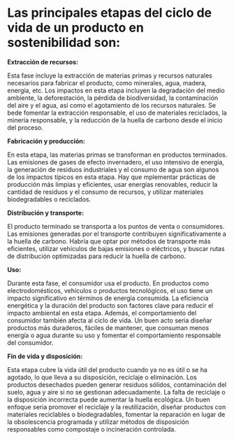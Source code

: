 

# Las principales etapas del ciclo de vida de un producto en sostenibilidad son:

**Extracción de recursos:**
      
        
Esta fase incluye la extracción de materias primas y recursos naturales necesarios para fabricar el producto, como minerales, agua, madera, energía, etc.
Los impactos en esta etapa incluyen la degradación del medio ambiente, la deforestación, la pérdida de biodiversidad, la contaminación del aire y el agua, así como el agotamiento de los recursos naturales.
Se bede fomentar la extracción responsable, el uso de materiales reciclados, la minería responsable, y la reducción de la huella de carbono desde el inicio del proceso.

**Fabricación y producción:**


 En esta etapa, las materias primas se transforman en productos terminados.
 Las emisiones de gases de efecto invernadero, el uso intensivo de energía, la generación de residuos industriales y el consumo de agua son algunos de los impactos típicos en esta etapa.
 Hay que mplementar prácticas de producción más limpias y eficientes, usar energías renovables, reducir la cantidad de residuos y el consumo de recursos, y utilizar materiales biodegradables o reciclados.

**Distribución y transporte:**


 El producto terminado se transporta a los puntos de venta o consumidores.
 Las emisiones generadas por el transporte contribuyen significativamente a la huella de carbono.
 Habría que optar por métodos de transporte más eficientes, utilizar vehículos de bajas emisiones o eléctricos, y buscar rutas de distribución optimizadas para reducir la huella de carbono.

**Uso:**


Durante esta fase, el consumidor usa el producto. En productos como electrodomésticos, vehículos o productos tecnológicos, el uso tiene un impacto significativo en términos de energía consumida.
La eficiencia energética y la duración del producto son factores clave para reducir el impacto ambiental en esta etapa. 
Además, el comportamiento del consumidor también afecta al ciclo de vida.
Un buen acto seria diseñar productos más duraderos, fáciles de mantener, que consuman menos energía o agua durante su uso y fomentar el comportamiento responsable del consumidor.
        
        
**Fin de vida y disposición:**


 Esta etapa cubre la vida útil del producto cuando ya no es útil o se ha agotado, lo que lleva a su disposición, reciclaje o eliminación.
 Los productos desechados pueden generar residuos sólidos, contaminación del suelo, agua y aire si no se gestionan adecuadamente. La falta de reciclaje o la disposición incorrecta puede aumentar la huella ecológica.
  Un buen enfoque seria promover el reciclaje y la reutilización, diseñar productos con materiales reciclables o biodegradables, fomentar la reparación en lugar de la obsolescencia programada y utilizar métodos de disposición responsables como compostaje o incineración controlada.
